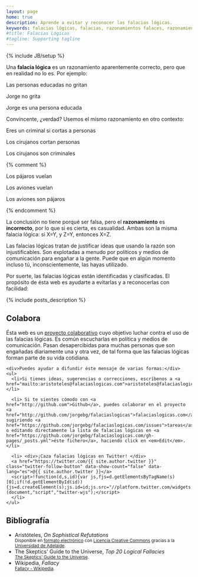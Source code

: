 ```yaml
---
layout: page
home: true
description: Aprende a evitar y reconocer las falacias lógicas.
keywords: falacias lógicas, falacias, razonamientos falaces, razonamiento, argumento, falaz, verdad a medias, razonamiento incorrecto, engaños, fraude, mentiras, falsa verdad, premisas, conclusión, causalidad, casual, casualidad, generalizar, política, propaganda, coincidental, coincidencia, errónea, aristóteles, On Sophistical Refutations, prejuicios, cazar, cazar falacias, cazar falacias lógicas, cazar engaños
#title: Falacias Lógicas
#tagline: Supporting tagline
---
```

{% include JB/setup %}

<div class="home-content">

  <p>Una <strong>falacia lógica</strong> es un razonamiento aparentemente correcto, pero que en realidad no lo es. Por ejemplo:</p>

  <div class="home-example-wrapper">
    <div class="home-example">
      <p>Las personas educadas no gritan</p>
      <p>Jorge no grita</p>
      <p class="result">Jorge es una persona educada</p>
    </div>
  </div>

  <p>Convincente, ¿verdad? Usemos el mismo razonamiento en otro contexto:</p>

  <div class="home-example-wrapper">
    <div class="home-example">
      <p>Eres un criminal si cortas a personas</p>
      <p>Los cirujanos cortan personas</p>
      <p class="result">Los cirujanos son criminales</p>
    </div>
  </div>

{% comment %}
  <div class="home-example-wrapper">
    <div class="home-example">
      <p>Los pájaros vuelan</p>
      <p>Los aviones vuelan</p>
      <p class="result">Los aviones son pájaros</p>
    </div>
  </div>
{% endcomment %}

<p>La conclusión no tiene porqué ser falsa, pero el <strong>razonamiento</strong> es <strong>incorrecto</strong>, por lo que si es cierta, es casualidad. Ambas son la misma falacia lógica: si <span class="example">X=Y</span>, y <span class="example">Z=Y</span>, entonces <span class="example">X=Z</span>.</p>

  <p>Las falacias lógicas tratan de justificar ideas que usando la razón son injustificables. Son explotadas a menudo por políticos y medios de comunicación para engañar a la gente. Puede que en algún momento incluso tú, inconscientemente, las hayas utilizado.</p>

  <p>Por suerte, las falacias lógicas están identificadas y clasificadas. El propósito de ésta web es ayudarte a evitarlas y a reconocerlas con facilidad:</p>

  {% include posts_description %}

  <h2>Colabora</h2>
    <div>Ésta web es un <a href="http://github.com/jorgebg/falaciaslogicas">proyecto colaborativo</a> cuyo objetivo luchar contra el uso de las falacias lógicas. Es común escucharlas en política y medios de comunicación. Pasan desapercibidas para muchas personas que son engañadas diariamente una y otra vez, de tal forma que las falacias lógicas forman parte de su vida cotidiana.</div>

    <div>Puedes ayudar a difundir éste mensaje de varias formas:</div>
    <ul>
      <li>Si tienes ideas, sugerencias o correcciones, escríbenos a <a href="mailto:aristoteles@falaciaslogicas.com">aristoteles@falaciaslogicas.com</a>.</li>

      <li> Si te sientes cómodo con <a href="http://github.com">Github</a>, puedes colaborar en el proyecto <a href="http://github.com/jorgebg/falaciaslogicas">falaciaslogicas.com</a> sugiriendo <a href="https://github.com/jorgebg/falaciaslogicas.com/issues">tareas</a> o editando directamente la lista de falacias lógicas en <a href="https://github.com/jorgebg/falaciaslogicas.com/gh-pages/_posts.yml">éste fichero</a>, haciendo click en <em>Edit</em>.</li>

      <li> <div>¡Caza falacias lógicas en Twitter! </div>
      <a href="https://twitter.com/{{ site.author.twitter }}" class="twitter-follow-button" data-show-count="false" data-lang="es">@{{ site.author.twitter }}</a>
      <script>!function(d,s,id){var js,fjs=d.getElementsByTagName(s)[0];if(!d.getElementById(id)){js=d.createElement(s);js.id=id;js.src="//platform.twitter.com/widgets.js";fjs.parentNode.insertBefore(js,fjs);}}(document,"script","twitter-wjs");</script>
      </li>
    </ul>

  <div class="bibliografia">
    <h2>Bibliografía</h2>
    <ul class="unstyled">
      <li>
        <div class="titulo">Aristóteles, <em>On Sophistical Refutations</em></div>
        <small>Disponible en <a href="http://ebooks.adelaide.edu.au/a/aristotle/sophistical/">formato electrónico</a> con <a  href="http://creativecommons.org/licenses/by-nc-sa/3.0/es/">Licencia Creative Commons</a> gracias a la <a href="http://adelaide.edu.au">Universidad de Adelaide</a>.
        </small>
      </li>
      <li>
        <div class="titulo">The Skeptics' Guide to the Universe, <em>Top 20 Logical Fallacies</em></div>
        <small>
        <a href="http://www.theskepticsguide.org/resources/logicalfallacies.aspx">The Skeptics' Guide to the Universe</a>.
        </small>
      </li>
      <li>
        <div class="titulo">Wikipedia, <em>Fallacy</em></div>
        <small>
        <a href="http://en.wikipedia.org/wiki/Fallacy">Fallacy - Wikipedia</a>.
        </small>
      </li>
    </ul>
  </div>
</div>